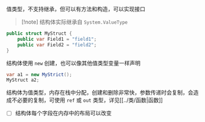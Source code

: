 值类型，不支持继承，但可以有方法和构造，可以实现接口

> [!note] 结构体实际继承自 `System.ValueType`

```csharp
public struct MyStruct {
    public var Field1 = "field1";
    public var Field2 = "field2";
}
```

结构体使用 `new` 创建，也可以像其他值类型变量一样声明

```c#
var a1 = new MyStrict();
MyStruct a2;
```

结构体为值类型，内存在栈中分配，创建和删除非常快，参数传递时会复制，会造成不必要的复制，可使用 `ref` 或 `out` 类型，详见[[../类/函数|函数]]

- [ ] 结构体每个字段在内存中的布局可以改变
